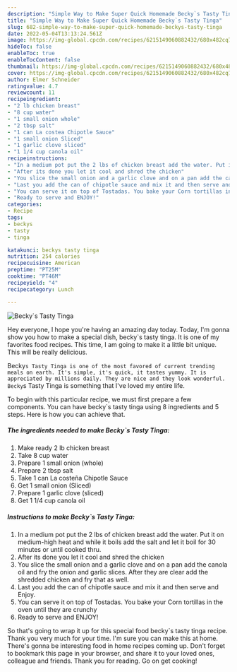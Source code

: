 ```yaml
---
description: "Simple Way to Make Super Quick Homemade Becky`s Tasty Tinga"
title: "Simple Way to Make Super Quick Homemade Becky`s Tasty Tinga"
slug: 682-simple-way-to-make-super-quick-homemade-beckys-tasty-tinga
date: 2022-05-04T13:13:24.561Z
image: https://img-global.cpcdn.com/recipes/6215149060882432/680x482cq70/beckys-tasty-tinga-recipe-main-photo.jpg
hideToc: false
enableToc: true
enableTocContent: false
thumbnail: https://img-global.cpcdn.com/recipes/6215149060882432/680x482cq70/beckys-tasty-tinga-recipe-main-photo.jpg
cover: https://img-global.cpcdn.com/recipes/6215149060882432/680x482cq70/beckys-tasty-tinga-recipe-main-photo.jpg
author: Elmer Schneider
ratingvalue: 4.7
reviewcount: 11
recipeingredient:
- "2 lb chicken breast"
- "8 cup water"
- "1 small onion whole"
- "2 tbsp salt"
- "1 can La costea Chipotle Sauce"
- "1 small onion Sliced"
- "1 garlic clove sliced"
- "1 1/4 cup canola oil"
recipeinstructions:
- "In a medium pot put the 2 lbs of chicken breast add the water. Put it on medium-high heat and while it boils add the salt and let it boil for 30 minutes or until cooked thru."
- "After its done you let it cool and shred the chicken"
- "You slice the small onion and a garlic clove and on a pan add the canola oil and fry the onion and garlic slices. After they are clear add the shredded chicken and fry that as well."
- "Last you add the can of chipotle sauce and mix it and then serve and Enjoy."
- "You can serve it on top of Tostadas. You bake your Corn tortillas in the oven until they are crunchy"
- "Ready to serve and ENJOY!"
categories:
- Recipe
tags:
- beckys
- tasty
- tinga

katakunci: beckys tasty tinga 
nutrition: 254 calories
recipecuisine: American
preptime: "PT25M"
cooktime: "PT46M"
recipeyield: "4"
recipecategory: Lunch

---
```



![Becky`s Tasty Tinga](https://img-global.cpcdn.com/recipes/6215149060882432/680x482cq70/beckys-tasty-tinga-recipe-main-photo.jpg)

Hey everyone, I hope you're having an amazing day today. Today, I'm gonna show you how to make a special dish, becky`s tasty tinga. It is one of my favorites food recipes. This time, I am going to make it a little bit unique. This will be really delicious.

Becky`s Tasty Tinga is one of the most favored of current trending meals on earth. It's simple, it's quick, it tastes yummy. It is appreciated by millions daily. They are nice and they look wonderful. Becky`s Tasty Tinga is something that I've loved my entire life.




To begin with this particular recipe, we must first prepare a few components. You can have becky`s tasty tinga using 8 ingredients and 5 steps. Here is how you can achieve that.

<!--inarticleads1-->

##### The ingredients needed to make Becky`s Tasty Tinga:

1. Make ready 2 lb chicken breast
1. Take 8 cup water
1. Prepare 1 small onion (whole)
1. Prepare 2 tbsp salt
1. Take 1 can La costeña Chipotle Sauce
1. Get 1 small onion (Sliced)
1. Prepare 1 garlic clove (sliced)
1. Get 1 1/4 cup canola oil




<!--inarticleads2-->

##### Instructions to make Becky`s Tasty Tinga:

1. In a medium pot put the 2 lbs of chicken breast add the water. Put it on medium-high heat and while it boils add the salt and let it boil for 30 minutes or until cooked thru.
1. After its done you let it cool and shred the chicken
1. You slice the small onion and a garlic clove and on a pan add the canola oil and fry the onion and garlic slices. After they are clear add the shredded chicken and fry that as well.
1. Last you add the can of chipotle sauce and mix it and then serve and Enjoy.
1. You can serve it on top of Tostadas. You bake your Corn tortillas in the oven until they are crunchy
1. Ready to serve and ENJOY!



So that's going to wrap it up for this special food becky`s tasty tinga recipe. Thank you very much for your time. I'm sure you can make this at home. There's gonna be interesting food in home recipes coming up. Don't forget to bookmark this page in your browser, and share it to your loved ones, colleague and friends. Thank you for reading. Go on get cooking!
